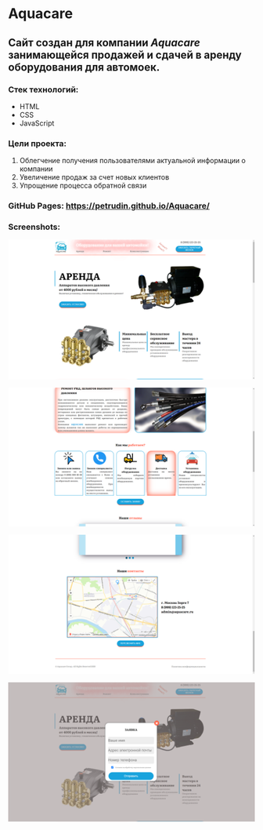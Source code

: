 # Aquacare
## Сайт создан для компании *Aquacare* занимающейся продажей и сдачей в аренду оборудования для автомоек.
### Стек технологий:
* HTML
* CSS
* JavaScript
### Цели проекта:
1. Облегчение получения пользователями актуальной информации о компании
2. Увеличение продаж за счет новых клиентов
3. Упрощение процесса обратной связи


### GitHub Pages: <https://petrudin.github.io/Aquacare/>


### Screenshots:


![Alt text](/screenshots/1.png)


![Alt text](/screenshots/2.png)


![Alt text](/screenshots/3.png)


![Alt text](/screenshots/4.png)
